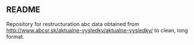 ## README

Repository for restructuration abc data obtained from http://www.abcsr.sk/aktualne-vysledky/aktualne-vysledky/
to clean, long format. 
